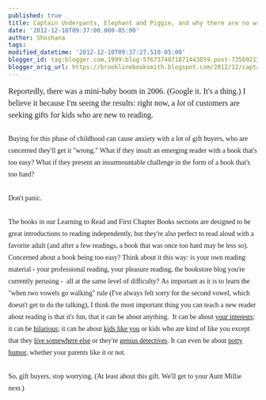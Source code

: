 ```yaml
---
published: true
title: Captain Underpants, Elephant and Piggie, and why there are no wrong answers
date: '2012-12-10T09:37:00.000-05:00'
author: Shoshana
tags: 
modified_datetime: '2012-12-10T09:37:27.510-05:00'
blogger_id: tag:blogger.com,1999:blog-5767374071871443859.post-7356921378915804869
blogger_orig_url: https://brooklinebooksmith.blogspot.com/2012/12/captain-underpants-elephant-and-piggie.html
---
```


<span style="color: #222222; font-family: Georgia, serif; font-size: 16px; line-height: 24px;">Reportedly, there was a mini-baby boom in 2006. (Google it. It's a thing.) I believe it because I'm seeing the results: right now, a&nbsp;</span><em style="color: #222222; font-family: Georgia, serif; font-size: 16px; line-height: 24px;">lot</em><span style="color: #222222; font-family: Georgia, serif; font-size: 16px; line-height: 24px;">&nbsp;of customers are seeking gifts for kids who are new to reading.</span><br /><span style="color: #222222; font-family: Georgia, serif; font-size: 16px; line-height: 24px;"><br /></span><span style="color: #222222; font-family: Georgia, serif;"><span style="line-height: 24px;">Buying for this phase of childhood can cause anxiety with a lot of gift buyers, who are concerned they'll get it "wrong." What if they insult an emerging reader with a book that's too easy? What if they present an insurmountable challenge in the form of a book that's too hard?</span></span><br /><span style="color: #222222; font-family: Georgia, serif;"><span style="line-height: 24px;"><br /></span></span><span style="color: #222222; font-family: Georgia, serif;"><span style="line-height: 24px;">Don't panic.&nbsp;</span></span><br /><span style="color: #222222; font-family: Georgia, serif;"><span style="line-height: 24px;"><br /></span></span><span style="color: #222222; font-family: Georgia, serif;"><span style="line-height: 24px;">The books in our Learning to Read and First Chapter Books sections are designed to be great introductions to reading independently, but they're also perfect to read aloud with a favorite adult (and after a few readings, a book that was once too hard may be less so). Concerned about a book being too easy? Think about it this way: is your own reading material - your professional reading, your pleasure reading, the bookstore blog you're currently perusing -&nbsp;</span></span><span style="color: #222222; font-family: Georgia, serif; line-height: 24px;">&nbsp;all at the same level of difficulty?&nbsp;</span><span style="color: #222222; font-family: Georgia, serif; line-height: 24px;">As important as it is to learn the "when two vowels go walking" rule (I've always felt sorry for the second vowel, which doesn't get to do the talking), I think the most important thing you can teach a new reader about reading is that it's fun, that it can be about anything. &nbsp;It can be about <a href="https://www.brooklinebooksmith-shop.com/search/apachesolr_search/national%20geographic%20leveled%20readers">your interests</a>; it can be <a href="https://www.brooklinebooksmith-shop.com/search/apachesolr_search/elephant%20and%20piggie">hilarious</a>; it can be about <a href="https://www.brooklinebooksmith-shop.com/book/9780786838837">kids like you</a> or kids who are kind of like you except that they <a href="https://www.brooklinebooksmith-shop.com/book/9781935279730">live somewhere else</a> or they're <a href="https://www.brooklinebooksmith-shop.com/book/9780142408889">genius detectives</a>. I</span><span style="color: #222222; font-family: Georgia, serif; line-height: 24px;">t can even be about <a href="https://www.brooklinebooksmith-shop.com/book/9780545175340">potty humor</a>, whether your parents like it or not.</span><br /><span style="color: #222222; font-family: Georgia, serif;"><span style="line-height: 24px;"><br /></span></span><span style="color: #222222; font-family: Georgia, serif;"><span style="line-height: 24px;">So, gift buyers, stop worrying. (At least about this gift. We'll get to your Aunt Millie next.)</span></span><br /><br /><br style="color: #222222; font-family: Georgia, serif; font-size: 16px; line-height: 24px;" />